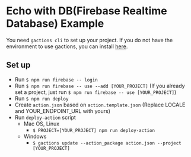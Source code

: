 # Echo with DB(Firebase Realtime Database) Example
You need `gactions cli` to set up your project. If you do not have the environment to use gactions, you can install [here](https://developers.google.com/actions/tools/gactions-cli).
## Set up
- Run `$ npm run firebase -- login`
- Run `$ npm run firebase -- use --add [YOUR_PROJECT]` (If you already set a project, just run `$ npm run firebase -- use [YOUR_PROJECT]`)
- Run `$ npm run deploy`
- Create `action.json` based on `action.template.json` (Replace LOCALE and YOUR_ENDPOINT_URL with yours)
- Run `deploy-action` script
  - Mac OS, Linux
    - `$ PROJECT=[YOUR_PROJECT] npm run deploy-action`
  - Windows
    - `$ gactions update --action_package action.json --project [YOUR_PROJECT]`
